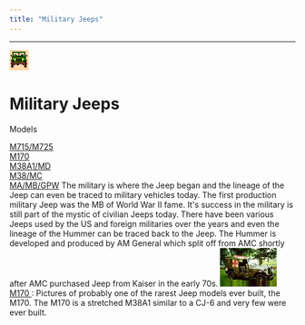 ```yaml
---
title: "Military Jeeps"
---
```

* * *

![military jeeps](../img/military.gif)

# Military Jeeps

Models   
  
[M715/M725](/models/m715.md)   
[M170](/models/m170.md)   
[M38A1/MD](/models/m38a1.md)   
[M38/MC](/models/m38.md)   
[MA/MB/GPW](/models/mb.md) The military is where the Jeep began and the lineage of the Jeep can even be traced to military vehicles today. The first production military Jeep was the MB of World War II fame. It's success in the military is still part of the mystic of civilian Jeeps today. There have been various Jeeps used by the US and foreign militaries over the years and even the lineage of the Hummer can be traced back to the Jeep. The Hummer is developed and produced by AM General which split off from AMC shortly after AMC purchased Jeep from Kaiser in the early 70s. ![M170](/toc/m170s_.jpg)[ M170 ](/models/m170.md): Pictures of probably one of the rarest Jeep models ever built, the M170. The M170 is a stretched M38A1 similar to a CJ-6 and very few were ever built.